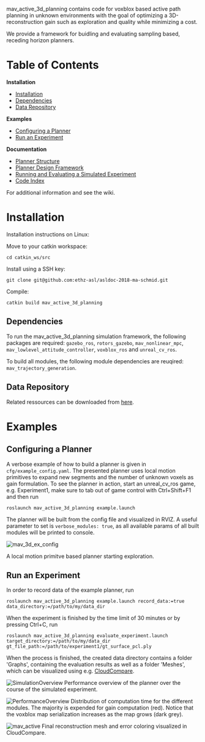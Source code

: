 mav_active_3d_planning contains code for  voxblox based active path planning in unknown environments with the goal of optimizing a 3D-reconstruction gain such as exploration and quality while minimizing a cost. 

We provide a framework for buidling and evaluating sampling based, receding horizon planners.

# Table of Contents
**Installation**
* [Installation](#Installation)
* [Dependencies](#Dependencies)
* [Data Repository](#Data-Repository)

**Examples**
* [Configuring a Planner](#Configuring-a-Planner)
* [Run an Experiment](#Run-an-Experiment)

**Documentation**
* [Planner Structure](https://github.com/ethz-asl/asldoc-2018-ma-schmid/wiki/Planner-Structure)
* [Planner Design Framework](https://github.com/ethz-asl/asldoc-2018-ma-schmid/wiki/Planner-Design-Framework)
* [Running and Evaluating a Simulated Experiment](https://github.com/ethz-asl/asldoc-2018-ma-schmid/wiki/Running-and-Evaluating-a-Simulated-Experiment)
* [Code Index](https://github.com/ethz-asl/asldoc-2018-ma-schmid/wiki/Code-Index)

For additional information and see the wiki.

  
# Installation
Installation instructions on Linux:

Move to your catkin workspace: 
```
cd catkin_ws/src
```
Install using a SSH key: 
```
git clone git@github.com:ethz-asl/asldoc-2018-ma-schmid.git
```
Compile: 
```
catkin build mav_active_3d_planning
```

## Dependencies
To run the mav_active_3d_planning simulation framework, the following packages are required: `gazebo_ros`, `rotors_gazebo`, `mav_nonlinear_mpc`, `mav_lowlevel_attitude_controller`, `voxblox_ros` and `unreal_cv_ros`.

To build all modules, the following module dependencies are reuqired: `mav_trajectory_generation`.

## Data Repository
Related ressources can be downloaded from [here](https://www.polybox.ethz.ch/index.php/s/6vhPDINcISbEogg). 

# Examples
## Configuring a Planner
A verbose example of how to build a planner is given in `cfg/example_config.yaml`. The presented planner uses local motion primitives to expand new segments and the number of unknown voxels as gain formulation. To see the planner in action, start an unreal\_cv\_ros game, e.g. Experiment1, make sure to tab out of game control with Ctrl+Shift+F1 and then run 
```
roslaunch mav_active_3d_planning example.launch
```
The planner will be built from the config file and visualized in RVIZ. A useful parameter to set is `verbose_modules: true`, as all available params of all built modules will be printed to console. 

![mav_3d_ex_config](https://user-images.githubusercontent.com/36043993/58561558-aaa84280-8227-11e9-9b89-def052db17a8.png)

A local motion primitve based planner starting exploration.

## Run an Experiment
In order to record data of the example planner, run 
```
roslaunch mav_active_3d_planning example.launch record_data:=true data_directory:=/path/to/my/data_dir
```
When the experiment is finished by the time limit of 30 minutes or by pressing Ctrl+C, run 
```
roslaunch mav_active_3d_planning evaluate_experiment.launch target_directory:=/path/to/my/data_dir gt_file_path:=/path/to/experiment1/gt_surface_pcl.ply
```
When the process is finished, the created data directory contains a folder 'Graphs', containing the evaluation results as well as a folder 'Meshes', which can be visualized using e.g. [CloudCompare](https://www.danielgm.net/cc/). 

![SimulationOverview](https://user-images.githubusercontent.com/36043993/59348747-33d77300-8d18-11e9-935e-d89a3fc64f64.png)
Performance overview of the planner over the course of the simulated experiment.


![PerformanceOverview](https://user-images.githubusercontent.com/36043993/59348802-5d909a00-8d18-11e9-984f-7a1dc7c7a8ba.png)
Distribution of computation time for the different modules. The majority is expended for gain computation (red). Notice that the voxblox map serialization increases as the map grows (dark grey).


![mav_active](https://user-images.githubusercontent.com/36043993/59349935-253e8b00-8d1b-11e9-87d8-6d57463b9596.png)
Final reconstruction mesh and error coloring visualized in CloudCompare.
